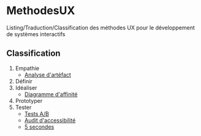 # MethodesUX
Listing/Traduction/Classification des méthodes UX pour le développement de systèmes interactifs 

Classification
--------------
1. Empathie
   * [Analyse d'artéfact](./methodes/Analyse-artefact.md)
2. Définir
3. Idéaliser
   * [Diagramme d'affinité](./methodes/Diagramme-affinite.md)
4. Prototyper
5. Tester
   * [Tests A/B](./methodes/Tests-AB.md)
   * [Audit d'accessibilité](./methodes/Audit-accessibilite.md)
   * [5 secondes](./methodes/Cinq-secondes.md)